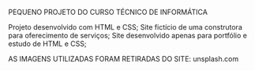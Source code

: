 PEQUENO PROJETO DO CURSO TÉCNICO DE INFORMÁTICA 

Projeto desenvolvido com HTML e CSS;
Site fictício de uma construtora para oferecimento de serviços;
Site desenvolvido apenas para portfólio e estudo de HTML e CSS;

AS IMAGENS UTILIZADAS FORAM RETIRADAS DO SITE: unsplash.com

